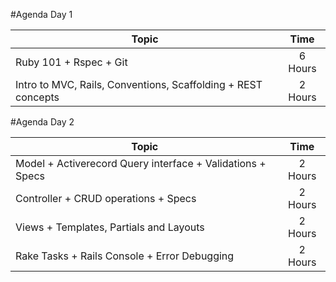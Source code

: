 #Agenda Day 1

| Topic                                                        | Time    |
| -------------------------------------------------------------|:-------:|
| Ruby 101 + Rspec + Git                                       | 6 Hours |
| Intro to MVC, Rails, Conventions, Scaffolding + REST concepts| 2 Hours |



#Agenda Day 2

|Topic                                                        | Time          |
| ------------------------------------------------------------|:-------------:|
| Model + Activerecord Query interface + Validations + Specs  | 2 Hours       |
| Controller + CRUD operations + Specs                        | 2 Hours       |
| Views + Templates, Partials and Layouts                     | 2 Hours       |
| Rake Tasks + Rails Console + Error Debugging                | 2 Hours       |